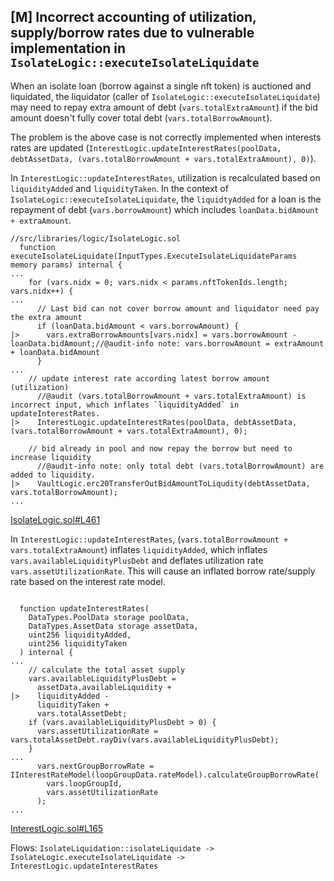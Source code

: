 ## [M] Incorrect accounting of utilization, supply/borrow rates due to vulnerable implementation in `IsolateLogic::executeIsolateLiquidate`

When an isolate loan (borrow against a single nft token) is auctioned and liquidated, the liquidator (caller of `IsolateLogic::executeIsolateLiquidate`) may need to repay extra amount of debt (`vars.totalExtraAmount`) if the bid amount doesn't fully cover total debt (`vars.totalBorrowAmount`).

The problem is the above case is not correctly implemented when interests rates are updated (`InterestLogic.updateInterestRates(poolData, debtAssetData, (vars.totalBorrowAmount + vars.totalExtraAmount), 0)`).

In `InterestLogic::updateInterestRates`, utilization is recalculated based on `liquidityAdded` and `liquidityTaken`. In the context of `IsolateLogic::executeIsolateLiquidate`, the `liquidtyAdded` for a loan is the repayment of debt (`vars.borrowAmount`) which includes `loanData.bidAmount + extraAmount`.

```solidity
//src/libraries/logic/IsolateLogic.sol
  function executeIsolateLiquidate(InputTypes.ExecuteIsolateLiquidateParams memory params) internal {
...
    for (vars.nidx = 0; vars.nidx < params.nftTokenIds.length; vars.nidx++) {
...
      // Last bid can not cover borrow amount and liquidator need pay the extra amount
      if (loanData.bidAmount < vars.borrowAmount) {
|>      vars.extraBorrowAmounts[vars.nidx] = vars.borrowAmount - loanData.bidAmount;//@audit-info note: vars.borrowAmount = extraAmount + loanData.bidAmount
      }
...
    // update interest rate according latest borrow amount (utilization)
      //@audit (vars.totalBorrowAmount + vars.totalExtraAmount) is incorrect input, which inflates `liquidityAdded` in updateInterestRates.
|>    InterestLogic.updateInterestRates(poolData, debtAssetData, (vars.totalBorrowAmount + vars.totalExtraAmount), 0);

    // bid already in pool and now repay the borrow but need to increase liquidity
      //@audit-info note: only total debt (vars.totalBorrowAmount) are added to liquidity.
|>    VaultLogic.erc20TransferOutBidAmountToLiqudity(debtAssetData, vars.totalBorrowAmount);
...
```

[IsolateLogic.sol#L461](repos/2024-07-benddao/src/libraries/logic/IsolateLogic.sol#L461)

In `InterestLogic::updateInterestRates`, (`vars.totalBorrowAmount + vars.totalExtraAmount`) inflates `liquidityAdded`, which inflates `vars.availableLiquidityPlusDebt` and deflates utilization rate `vars.assetUtilizationRate`. This will cause an inflated borrow rate/supply rate based on the interest rate model.

```solidity

  function updateInterestRates(
    DataTypes.PoolData storage poolData,
    DataTypes.AssetData storage assetData,
    uint256 liquidityAdded,
    uint256 liquidityTaken
  ) internal {
...
    // calculate the total asset supply
    vars.availableLiquidityPlusDebt =
      assetData.availableLiquidity +
|>    liquidityAdded -
      liquidityTaken +
      vars.totalAssetDebt;
    if (vars.availableLiquidityPlusDebt > 0) {
      vars.assetUtilizationRate = vars.totalAssetDebt.rayDiv(vars.availableLiquidityPlusDebt);
    }
...
      vars.nextGroupBorrowRate = IInterestRateModel(loopGroupData.rateModel).calculateGroupBorrowRate(
        vars.loopGroupId,
        vars.assetUtilizationRate
      );
...
```

[InterestLogic.sol#L165](repos/2024-07-benddao/src/libraries/logic/InterestLogic.sol#L165)

Flows: `IsolateLiquidation::isolateLiquidate -> IsolateLogic.executeIsolateLiquidate -> InterestLogic.updateInterestRates`



